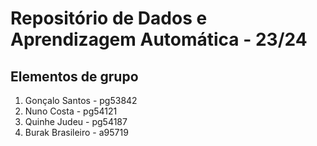 # Repositório de Dados e Aprendizagem Automática - 23/24

## Elementos de grupo

1. Gonçalo Santos - pg53842
2. Nuno Costa - pg54121
3. Quinhe Judeu - pg54187
4. Burak Brasileiro - a95719
